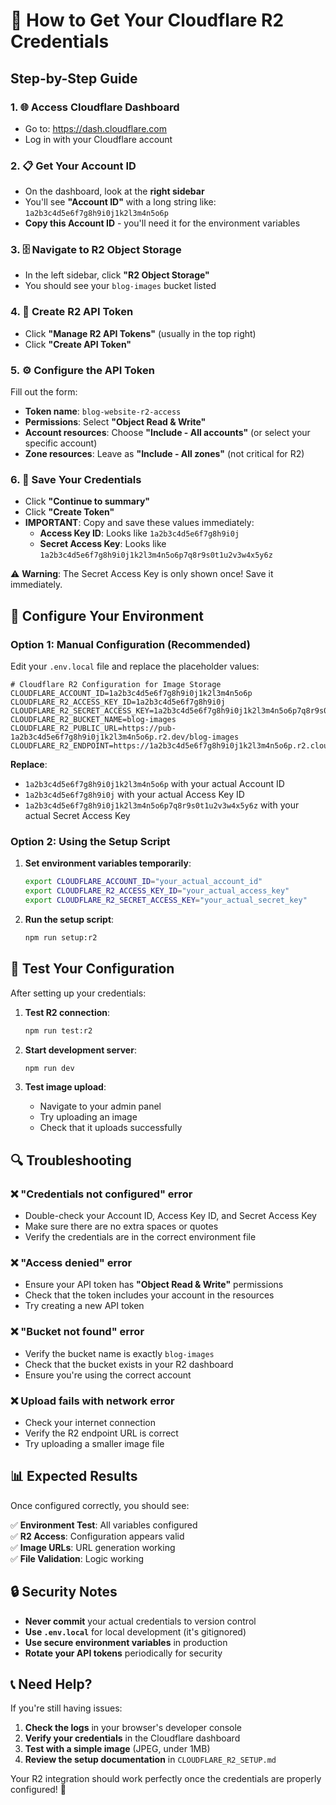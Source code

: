 # 🔑 How to Get Your Cloudflare R2 Credentials

## Step-by-Step Guide

### 1. 🌐 Access Cloudflare Dashboard
- Go to: https://dash.cloudflare.com
- Log in with your Cloudflare account

### 2. 📋 Get Your Account ID
- On the dashboard, look at the **right sidebar**
- You'll see **"Account ID"** with a long string like: `1a2b3c4d5e6f7g8h9i0j1k2l3m4n5o6p`
- **Copy this Account ID** - you'll need it for the environment variables

### 3. 🗄️ Navigate to R2 Object Storage
- In the left sidebar, click **"R2 Object Storage"**
- You should see your `blog-images` bucket listed

### 4. 🔑 Create R2 API Token
- Click **"Manage R2 API Tokens"** (usually in the top right)
- Click **"Create API Token"**

### 5. ⚙️ Configure the API Token
Fill out the form:
- **Token name**: `blog-website-r2-access`
- **Permissions**: Select **"Object Read & Write"**
- **Account resources**: Choose **"Include - All accounts"** (or select your specific account)
- **Zone resources**: Leave as **"Include - All zones"** (not critical for R2)

### 6. 💾 Save Your Credentials
- Click **"Continue to summary"**
- Click **"Create Token"**
- **IMPORTANT**: Copy and save these values immediately:
  - **Access Key ID**: Looks like `1a2b3c4d5e6f7g8h9i0j`
  - **Secret Access Key**: Looks like `1a2b3c4d5e6f7g8h9i0j1k2l3m4n5o6p7q8r9s0t1u2v3w4x5y6z`

⚠️ **Warning**: The Secret Access Key is only shown once! Save it immediately.

## 🔧 Configure Your Environment

### Option 1: Manual Configuration (Recommended)

Edit your `.env.local` file and replace the placeholder values:

```env
# Cloudflare R2 Configuration for Image Storage
CLOUDFLARE_ACCOUNT_ID=1a2b3c4d5e6f7g8h9i0j1k2l3m4n5o6p
CLOUDFLARE_R2_ACCESS_KEY_ID=1a2b3c4d5e6f7g8h9i0j
CLOUDFLARE_R2_SECRET_ACCESS_KEY=1a2b3c4d5e6f7g8h9i0j1k2l3m4n5o6p7q8r9s0t1u2v3w4x5y6z
CLOUDFLARE_R2_BUCKET_NAME=blog-images
CLOUDFLARE_R2_PUBLIC_URL=https://pub-1a2b3c4d5e6f7g8h9i0j1k2l3m4n5o6p.r2.dev/blog-images
CLOUDFLARE_R2_ENDPOINT=https://1a2b3c4d5e6f7g8h9i0j1k2l3m4n5o6p.r2.cloudflarestorage.com
```

**Replace**:
- `1a2b3c4d5e6f7g8h9i0j1k2l3m4n5o6p` with your actual Account ID
- `1a2b3c4d5e6f7g8h9i0j` with your actual Access Key ID  
- `1a2b3c4d5e6f7g8h9i0j1k2l3m4n5o6p7q8r9s0t1u2v3w4x5y6z` with your actual Secret Access Key

### Option 2: Using the Setup Script

1. **Set environment variables temporarily**:
   ```bash
   export CLOUDFLARE_ACCOUNT_ID="your_actual_account_id"
   export CLOUDFLARE_R2_ACCESS_KEY_ID="your_actual_access_key"
   export CLOUDFLARE_R2_SECRET_ACCESS_KEY="your_actual_secret_key"
   ```

2. **Run the setup script**:
   ```bash
   npm run setup:r2
   ```

## 🧪 Test Your Configuration

After setting up your credentials:

1. **Test R2 connection**:
   ```bash
   npm run test:r2
   ```

2. **Start development server**:
   ```bash
   npm run dev
   ```

3. **Test image upload**:
   - Navigate to your admin panel
   - Try uploading an image
   - Check that it uploads successfully

## 🔍 Troubleshooting

### ❌ "Credentials not configured" error
- Double-check your Account ID, Access Key ID, and Secret Access Key
- Make sure there are no extra spaces or quotes
- Verify the credentials are in the correct environment file

### ❌ "Access denied" error
- Ensure your API token has **"Object Read & Write"** permissions
- Check that the token includes your account in the resources
- Try creating a new API token

### ❌ "Bucket not found" error
- Verify the bucket name is exactly `blog-images`
- Check that the bucket exists in your R2 dashboard
- Ensure you're using the correct account

### ❌ Upload fails with network error
- Check your internet connection
- Verify the R2 endpoint URL is correct
- Try uploading a smaller image file

## 📊 Expected Results

Once configured correctly, you should see:

✅ **Environment Test**: All variables configured  
✅ **R2 Access**: Configuration appears valid  
✅ **Image URLs**: URL generation working  
✅ **File Validation**: Logic working  

## 🔒 Security Notes

- **Never commit** your actual credentials to version control
- **Use `.env.local`** for local development (it's gitignored)
- **Use secure environment variables** in production
- **Rotate your API tokens** periodically for security

## 📞 Need Help?

If you're still having issues:

1. **Check the logs** in your browser's developer console
2. **Verify your credentials** in the Cloudflare dashboard
3. **Test with a simple image** (JPEG, under 1MB)
4. **Review the setup documentation** in `CLOUDFLARE_R2_SETUP.md`

Your R2 integration should work perfectly once the credentials are properly configured! 🎉
